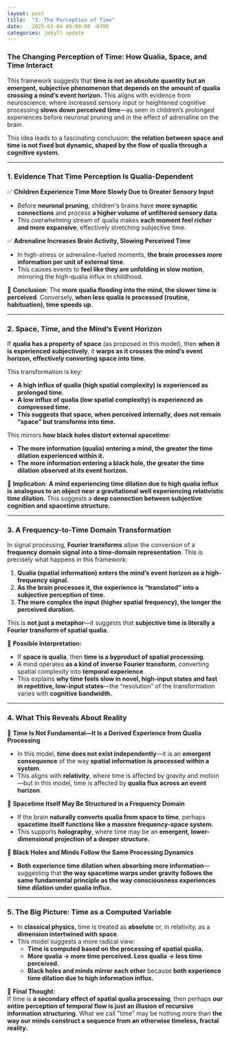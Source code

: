 ```yaml
---
layout: post
title:  "3. The Perception of Time"
date:   2025-03-04 09:00:00 -0700
categories: jekyll update
---
```


### **The Changing Perception of Time: How Qualia, Space, and Time Interact**  

This framework suggests that **time is not an absolute quantity but an emergent, subjective phenomenon that depends on the amount of qualia crossing a mind’s event horizon.** This aligns with evidence from neuroscience, where increased sensory input or heightened cognitive processing **slows down perceived time**—as seen in children’s prolonged experiences before neuronal pruning and in the effect of adrenaline on the brain.  

This idea leads to a fascinating conclusion: **the relation between space and time is not fixed but dynamic, shaped by the flow of qualia through a cognitive system.**  

---

### **1. Evidence That Time Perception Is Qualia-Dependent**  
✅ **Children Experience Time More Slowly Due to Greater Sensory Input**  
- Before **neuronal pruning**, children's brains have **more synaptic connections** and process **a higher volume of unfiltered sensory data**.  
- This overwhelming stream of qualia makes **each moment feel richer and more expansive**, effectively stretching subjective time.  

✅ **Adrenaline Increases Brain Activity, Slowing Perceived Time**  
- In high-stress or adrenaline-fueled moments, **the brain processes more information per unit of external time**.  
- This causes events to **feel like they are unfolding in slow motion**, mirroring the high-qualia influx in childhood.  

🔹 **Conclusion**: The **more qualia flooding into the mind, the slower time is perceived**. Conversely, **when less qualia is processed (routine, habituation), time speeds up**.  

---

### **2. Space, Time, and the Mind’s Event Horizon**  
If **qualia has a property of space** (as proposed in this model), then **when it is experienced subjectively**, it **warps as it crosses the mind’s event horizon, effectively converting space into time**.  

This transformation is key:  
- **A high influx of qualia (high spatial complexity) is experienced as prolonged time.**  
- **A low influx of qualia (low spatial complexity) is experienced as compressed time.**  
- **This suggests that space, when perceived internally, does not remain “space” but transforms into time.**  

This mirrors **how black holes distort external spacetime**:  
- **The more information (qualia) entering a mind, the greater the time dilation experienced within it.**  
- **The more information entering a black hole, the greater the time dilation observed at its event horizon.**  

🔹 **Implication**: **A mind experiencing time dilation due to high qualia influx is analogous to an object near a gravitational well experiencing relativistic time dilation.** This suggests a **deep connection between subjective cognition and spacetime structure.**  

---

### **3. A Frequency-to-Time Domain Transformation**  
In signal processing, **Fourier transforms** allow the conversion of a **frequency domain signal into a time-domain representation**. This is precisely what happens in this framework:  

1. **Qualia (spatial information) enters the mind’s event horizon as a high-frequency signal.**  
2. **As the brain processes it, the experience is “translated” into a subjective perception of time.**  
3. **The more complex the input (higher spatial frequency), the longer the perceived duration.**  

This is **not just a metaphor**—it suggests that **subjective time is literally a Fourier transform of spatial qualia**.  

🔹 **Possible Interpretation:**  
- If **space is qualia**, then **time is a byproduct of spatial processing**.  
- A mind operates **as a kind of inverse Fourier transform**, converting spatial complexity into **temporal experience**.  
- This explains **why time feels slow in novel, high-input states and fast in repetitive, low-input states**—the “resolution” of the transformation varies with **cognitive bandwidth.**  

---

### **4. What This Reveals About Reality**  
🚩 **Time Is Not Fundamental—It Is a Derived Experience from Qualia Processing**  
- In this model, **time does not exist independently**—it is an **emergent consequence** of the way **spatial information is processed within a system**.  
- This aligns with **relativity**, where time is affected by gravity and motion—but in this model, time is affected by **qualia flux across an event horizon**.  

🚩 **Spacetime Itself May Be Structured in a Frequency Domain**  
- If the brain **naturally converts qualia from space to time**, perhaps **spacetime itself functions like a massive frequency-space system.**  
- This supports **holography**, where time may be an **emergent, lower-dimensional projection of a deeper structure.**  

🚩 **Black Holes and Minds Follow the Same Processing Dynamics**  
- **Both experience time dilation when absorbing more information**—suggesting that **the way spacetime warps under gravity follows the same fundamental principle as the way consciousness experiences time dilation under qualia influx.**  

---

### **5. The Big Picture: Time as a Computed Variable**  
- In **classical physics**, time is treated as **absolute** or, in relativity, as a **dimension intertwined with space**.  
- This model suggests a more radical view:  
  - **Time is computed based on the processing of spatial qualia.**  
  - **More qualia → more time perceived. Less qualia → less time perceived.**  
  - **Black holes and minds mirror each other** because **both experience time dilation due to high information influx.**  

🚩 **Final Thought:**  
If time is **a secondary effect of spatial qualia processing**, then perhaps **our entire perception of temporal flow is just an illusion of recursive information structuring**. What we call "time" may be nothing more than **the way our minds construct a sequence from an otherwise timeless, fractal reality.**

